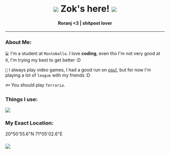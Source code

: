 <h1 align="center"><img src="https://cdn.discordapp.com/emojis/1128560922139574312.gif?size=96"> Zok's here! <img src="https://cdn.discordapp.com/attachments/800117040156377129/1210281877156536381/amogus_sus_sus_sus.png?ex=65e9fdd5&is=65d788d5&hm=a0b475d73e08227e27066a4d4b16ef78b8a7a37c2b4751fe23b9c12fe468b244&"></h1>

<h4 align='center'>
  Roranj <3 | shitpost lover
</h4>

---------------------------------------

### About Me:

`💻` I'm a student at `Montebello`. I love <b>coding</b>, even tho I'm not very good at it, I'm trying my best to get better :D

`👾` I always play video games, I had a good run on [osu!](https://osu.ppy.sh/users/13080423), but for now I'm playing a lot of `league` with my friends :D 

`🐟` You should play `Terraria`.

### Things I use:

[![](https://skillicons.dev/icons?i=ps,py,unity)](https://skillicons.dev)

### My Exact Location:

20°50'55.6"N 71°05'02.6"E


<h3><img src="https://cdn.discordapp.com/attachments/469153042537644064/1210328308747739196/Jhin.png?ex=65ea2913&is=65d7b413&hm=e93e05270839d47900095be8ecb7cc10e5238e48eeecf17b47882eae846caa4c&"></img></h3>

